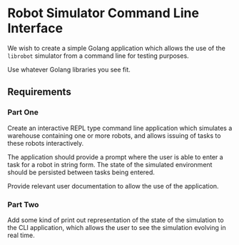 # Robot Simulator Command Line Interface

We wish to create a simple Golang application which allows the use of the `librobot` simulator from a command line for testing purposes.

Use whatever Golang libraries you see fit.

## Requirements

### Part One

Create an interactive REPL type command line application which simulates a warehouse containing one or more robots, and allows issuing of tasks to these robots interactively.

The application should provide a prompt where the user is able to enter a task for a robot in string form.  The state of the simulated environment should be persisted between tasks being entered.

Provide relevant user documentation to allow the use of the application.

### Part Two

Add some kind of print out representation of the state of the simulation to the CLI application, which allows the user to see the simulation evolving in real time.
